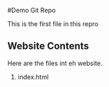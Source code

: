 #Demo Git Repo

This is the first file in this repro 

## Website Contents

Here are the files int eh website.

1. index.html

